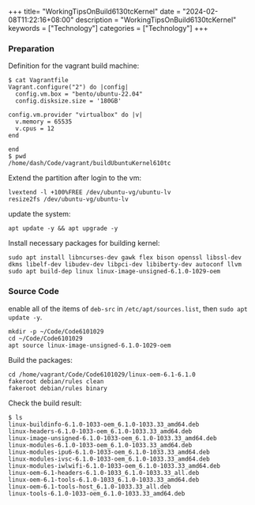+++
title= "WorkingTipsOnBuild6130tcKernel"
date = "2024-02-08T11:22:16+08:00"
description = "WorkingTipsOnBuild6130tcKernel"
keywords = ["Technology"]
categories = ["Technology"]
+++
### Preparation
Definition for the vagrant build machine:     

```
$ cat Vagrantfile 
Vagrant.configure("2") do |config|
  config.vm.box = "bento/ubuntu-22.04"
  config.disksize.size = '180GB'

config.vm.provider "virtualbox" do |v|
  v.memory = 65535
  v.cpus = 12
end

end
$ pwd
/home/dash/Code/vagrant/buildUbuntuKernel610tc

```
Extend the partition after login to the vm:    

```
lvextend -l +100%FREE /dev/ubuntu-vg/ubuntu-lv 
resize2fs /dev/ubuntu-vg/ubuntu-lv
```
update the system:    

```
apt update -y && apt upgrade -y
```

Install necessary packages for building kernel:    
```
sudo apt install libncurses-dev gawk flex bison openssl libssl-dev dkms libelf-dev libudev-dev libpci-dev libiberty-dev autoconf llvm
sudo apt build-dep linux linux-image-unsigned-6.1.0-1029-oem
```
### Source Code
enable all of the items of `deb-src` in `/etc/apt/sources.list`, then `sudo apt update -y`.    

```
mkdir -p ~/Code/Code6101029
cd ~/Code/Code6101029
apt source linux-image-unsigned-6.1.0-1029-oem
```
Build the packages:    

```
cd /home/vagrant/Code/Code6101029/linux-oem-6.1-6.1.0
fakeroot debian/rules clean
fakeroot debian/rules binary
```
Check the build result:    

```
$ ls
linux-buildinfo-6.1.0-1033-oem_6.1.0-1033.33_amd64.deb
linux-headers-6.1.0-1033-oem_6.1.0-1033.33_amd64.deb
linux-image-unsigned-6.1.0-1033-oem_6.1.0-1033.33_amd64.deb
linux-modules-6.1.0-1033-oem_6.1.0-1033.33_amd64.deb
linux-modules-ipu6-6.1.0-1033-oem_6.1.0-1033.33_amd64.deb
linux-modules-ivsc-6.1.0-1033-oem_6.1.0-1033.33_amd64.deb
linux-modules-iwlwifi-6.1.0-1033-oem_6.1.0-1033.33_amd64.deb
linux-oem-6.1-headers-6.1.0-1033_6.1.0-1033.33_all.deb
linux-oem-6.1-tools-6.1.0-1033_6.1.0-1033.33_amd64.deb
linux-oem-6.1-tools-host_6.1.0-1033.33_all.deb
linux-tools-6.1.0-1033-oem_6.1.0-1033.33_amd64.deb
```
